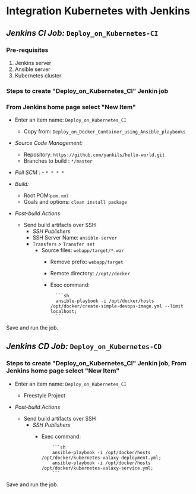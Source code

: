 # Integration Kubernetes with Jenkins

## *Jenkins CI Job:* `Deploy_on_Kubernetes-CI`

### Pre-requisites

1. Jenkins server
1. Ansible server
1. Kubernetes cluster

### Steps to create "Deploy_on_Kubernetes_CI" Jenkin job

### From Jenkins home page select "New Item"

- Enter an item name: `Deploy_on_Kubernetes_CI`
  - Copy from: `Deploy_on_Docker_Container_using_Ansible_playbooks`

- *Source Code Management:*
  - Repository: `https://github.com/yankils/hello-world.git`
  - Branches to build : `*/master`  
- *Poll SCM* :      - `* * * *`

- *Build:*
  - Root POM:`pom.xml`
  - Goals and options: `clean install package`

- *Post-build Actions*
  - Send build artifacts over SSH
    - *SSH Publishers*
    - SSH Server Name: `ansible-server`
    - `Transfers` >  `Transfer set`
      - Source files: `webapp/target/*.war`
        - Remove prefix: `webapp/target`
        - Remote directory: `//opt//docker`
        - Exec command:

                ```sh
                ansible-playbook -i /opt/docker/hosts /opt/docker/create-simple-devops-image.yml --limit localhost;
                ```

Save and run the job.

## *Jenkins CD Job:* `Deploy_on_Kubernetes-CD`

### Steps to create "Deploy_on_Kubernetes_CI" Jenkin job, From Jenkins home page select "New Item"

- Enter an item name: `Deploy_on_Kubernetes_CI`
  - Freestyle Project
  
- *Post-build Actions*  
  - Send build artifacts over SSH  
    - *SSH Publishers*  
      - Exec command:

                ```sh
                ansible-playbook -i /opt/docker/hosts /opt/docker/kubernetes-valaxy-deployment.yml;
                ansible-playbook -i /opt/docker/hosts /opt/docker/kubernetes-valaxy-service.yml;
                ```

Save and run the job.
